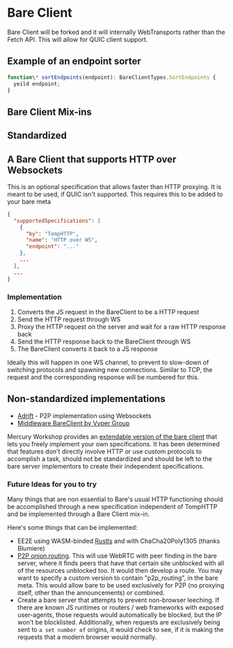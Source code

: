 # Bare Client

Bare Client will be forked and it will internally WebTransports rather than the Fetch API. This will allow for QUIC client support.

## Example of an endpoint sorter

```js
function\* sortEndpoints(endpoint): BareClientTypes.SortEndpoints {
  yeild endpoint;
}
```

## Bare Client Mix-ins

## Standardized

## A Bare Client that supports HTTP over Websockets

This is an optional specification that allows faster than HTTP proxying. It is meant to be used, if QUIC isn't supported.
This requires this to be added to your bare meta

```json
{
  "supportedSpecifications": [
    {
      "by": "TompHTTP",
      "name": "HTTP over WS",
      "endpoint": "..."
    },
    ...
  ],
  ...
}
```

### Implementation

1. Converts the JS request in the BareClient to be a HTTP request
2. Send the HTTP request through WS
3. Proxy the HTTP request on the server and wait for a raw HTTP response back
4. Send the HTTP response back to the BareClient through WS
5. The BareClient converts it back to a JS response

Ideally this will happen in one WS channel, to prevent to slow-down of switching protocols and spawning new connections. Similar to TCP, the request and the corresponding response will be numbered for this.

## Non-standardized implementations

- [Adrift](https://github.com/MercuryWorkshop/adrift) - P2P implementation using Websockets
- [Middleware BareClient by Vyper Group](https://github.com/VyperGroup/aero/tree/Unstable/src/BareClientMixins/middleware)

Mercury Workshop provides an [extendable version of the bare client](https://www.npmjs.com/package/@mercuryworkshop/bare-client-custom) that lets you freely implement your own specifications. It has been determined that features don't directly involve HTTP or use custom protocols to accomplish a task, should not be standardized and should be left to the bare server implementors to create their independent specifications.

### Future Ideas for you to try

Many things that are non essential to Bare's usual HTTP functioning should be accomplished through a new specification independent of TompHTTP and be implemented through a Bare Client mix-in.

Here's some things that can be implemented:

- EE2E using WASM-binded [Rustls](https://github.com/rustls/rustls) and with ChaCha20Poly1305 (thanks Blumiere)
- [P2P onion routing](https://www.onion-router.net). This will use WebRTC with peer finding in the bare server, where it finds peers that have that certain site unblocked with all of the resources unblocked too. It would then develop a route. You may want to specify a custom version to contain "p2p_routing", in the bare meta. This would allow bare to be used exclusively for P2P (no proxying itself, other than the announcements) or combined.
- Create a bare server that attempts to prevent non-browser leeching. If there are known JS runtimes or routers / web frameworks with exposed user-agents, those requests would automatically be blocked, but the IP won't be blocklisted. Additionally, when requests are exclusively being sent to `a set number of` origins, it would check to see, if it is making the requests that a modern browser would normally.
